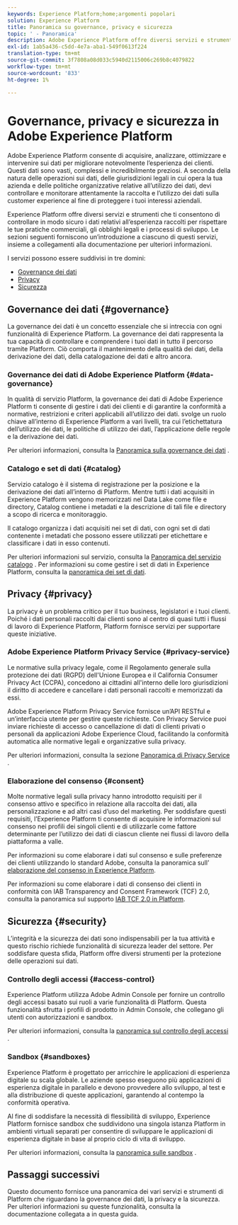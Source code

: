 ```yaml
---
keywords: Experience Platform;home;argomenti popolari
solution: Experience Platform
title: Panoramica su governance, privacy e sicurezza
topic: ' - Panoramica'
description: Adobe Experience Platform offre diversi servizi e strumenti che ti consentono di controllare in modo affidabile i dati relativi all’esperienza raccolti per rispettare le tue pratiche commerciali, gli obblighi legali e il processo di sviluppo.
exl-id: 1ab5a436-c5dd-4e7a-aba1-549f0613f224
translation-type: tm+mt
source-git-commit: 3f7808a08d033c5940d2115006c269b8c4079822
workflow-type: tm+mt
source-wordcount: '833'
ht-degree: 1%

---
```


# Governance, privacy e sicurezza in Adobe Experience Platform

Adobe Experience Platform consente di acquisire, analizzare, ottimizzare e intervenire sui dati per migliorare notevolmente l’esperienza dei clienti. Questi dati sono vasti, complessi e incredibilmente preziosi. A seconda della natura delle operazioni sui dati, delle giurisdizioni legali in cui opera la tua azienda e delle politiche organizzative relative all’utilizzo dei dati, devi controllare e monitorare attentamente la raccolta e l’utilizzo dei dati sulla customer experience al fine di proteggere i tuoi interessi aziendali.

Experience Platform offre diversi servizi e strumenti che ti consentono di controllare in modo sicuro i dati relativi all’esperienza raccolti per rispettare le tue pratiche commerciali, gli obblighi legali e i processi di sviluppo. Le sezioni seguenti forniscono un’introduzione a ciascuno di questi servizi, insieme a collegamenti alla documentazione per ulteriori informazioni.

I servizi possono essere suddivisi in tre domini:

* [Governance dei dati](#governance)
* [Privacy](#privacy)
* [Sicurezza](#security)

## Governance dei dati {#governance}

La governance dei dati è un concetto essenziale che si intreccia con ogni funzionalità di Experience Platform. La governance dei dati rappresenta la tua capacità di controllare e comprendere i tuoi dati in tutto il percorso tramite Platform. Ciò comporta il mantenimento della qualità dei dati, della derivazione dei dati, della catalogazione dei dati e altro ancora.

### Governance dei dati di Adobe Experience Platform {#data-governance}

In qualità di servizio Platform, la governance dei dati di Adobe Experience Platform ti consente di gestire i dati dei clienti e di garantire la conformità a normative, restrizioni e criteri applicabili all’utilizzo dei dati. svolge un ruolo chiave all’interno di Experience Platform a vari livelli, tra cui l’etichettatura dell’utilizzo dei dati, le politiche di utilizzo dei dati, l’applicazione delle regole e la derivazione dei dati.

Per ulteriori informazioni, consulta la [Panoramica sulla governance dei dati](../../data-governance/home.md) .

### Catalogo e set di dati {#catalog}

Servizio catalogo è il sistema di registrazione per la posizione e la derivazione dei dati all’interno di Platform. Mentre tutti i dati acquisiti in Experience Platform vengono memorizzati nel Data Lake come file e directory, Catalog contiene i metadati e la descrizione di tali file e directory a scopo di ricerca e monitoraggio.

Il catalogo organizza i dati acquisiti nei set di dati, con ogni set di dati contenente i metadati che possono essere utilizzati per etichettare e classificare i dati in esso contenuti.

Per ulteriori informazioni sul servizio, consulta la [Panoramica del servizio catalogo](../../catalog/home.md) . Per informazioni su come gestire i set di dati in Experience Platform, consulta la [panoramica dei set di dati](../../catalog/datasets/overview.md).

## Privacy {#privacy}

La privacy è un problema critico per il tuo business, legislatori e i tuoi clienti. Poiché i dati personali raccolti dai clienti sono al centro di quasi tutti i flussi di lavoro di Experience Platform, Platform fornisce servizi per supportare queste iniziative.

### Adobe Experience Platform Privacy Service {#privacy-service}

Le normative sulla privacy legale, come il Regolamento generale sulla protezione dei dati (RGPD) dell&#39;Unione Europea e il California Consumer Privacy Act (CCPA), concedono ai cittadini all&#39;interno delle loro giurisdizioni il diritto di accedere e cancellare i dati personali raccolti e memorizzati da essi.

Adobe Experience Platform Privacy Service fornisce un’API RESTful e un’interfaccia utente per gestire queste richieste. Con Privacy Service puoi inviare richieste di accesso o cancellazione di dati di clienti privati o personali da applicazioni Adobe Experience Cloud, facilitando la conformità automatica alle normative legali e organizzative sulla privacy.

Per ulteriori informazioni, consulta la sezione [Panoramica di Privacy Service](../../privacy-service/home.md) .

### Elaborazione del consenso {#consent}

Molte normative legali sulla privacy hanno introdotto requisiti per il consenso attivo e specifico in relazione alla raccolta dei dati, alla personalizzazione e ad altri casi d’uso del marketing. Per soddisfare questi requisiti, l’Experience Platform ti consente di acquisire le informazioni sul consenso nei profili dei singoli clienti e di utilizzarle come fattore determinante per l’utilizzo dei dati di ciascun cliente nei flussi di lavoro della piattaforma a valle.

Per informazioni su come elaborare i dati sul consenso e sulle preferenze dei clienti utilizzando lo standard Adobe, consulta la panoramica sull’ [elaborazione del consenso in Experience Platform](./consent/adobe/overview.md).

Per informazioni su come elaborare i dati di consenso dei clienti in conformità con IAB Transparency and Consent Framework (TCF) 2.0, consulta la panoramica sul supporto [IAB TCF 2.0 in Platform](./consent/iab/overview.md).

## Sicurezza {#security}

L’integrità e la sicurezza dei dati sono indispensabili per la tua attività e questo rischio richiede funzionalità di sicurezza leader del settore. Per soddisfare questa sfida, Platform offre diversi strumenti per la protezione delle operazioni sui dati.

### Controllo degli accessi {#access-control}

Experience Platform utilizza Adobe Admin Console per fornire un controllo degli accessi basato sui ruoli a varie funzionalità di Platform. Questa funzionalità sfrutta i profili di prodotto in Admin Console, che collegano gli utenti con autorizzazioni e sandbox.

Per ulteriori informazioni, consulta la [panoramica sul controllo degli accessi](../../access-control/home.md) .

### Sandbox {#sandboxes}

Experience Platform è progettato per arricchire le applicazioni di esperienza digitale su scala globale. Le aziende spesso eseguono più applicazioni di esperienza digitale in parallelo e devono provvedere allo sviluppo, al test e alla distribuzione di queste applicazioni, garantendo al contempo la conformità operativa.

Al fine di soddisfare la necessità di flessibilità di sviluppo, Experience Platform fornisce sandbox che suddividono una singola istanza Platform in ambienti virtuali separati per consentire di sviluppare le applicazioni di esperienza digitale in base al proprio ciclo di vita di sviluppo.

Per ulteriori informazioni, consulta la [panoramica sulle sandbox](../../sandboxes/home.md) .

## Passaggi successivi

Questo documento fornisce una panoramica dei vari servizi e strumenti di Platform che riguardano la governance dei dati, la privacy e la sicurezza. Per ulteriori informazioni su queste funzionalità, consulta la documentazione collegata a in questa guida.
